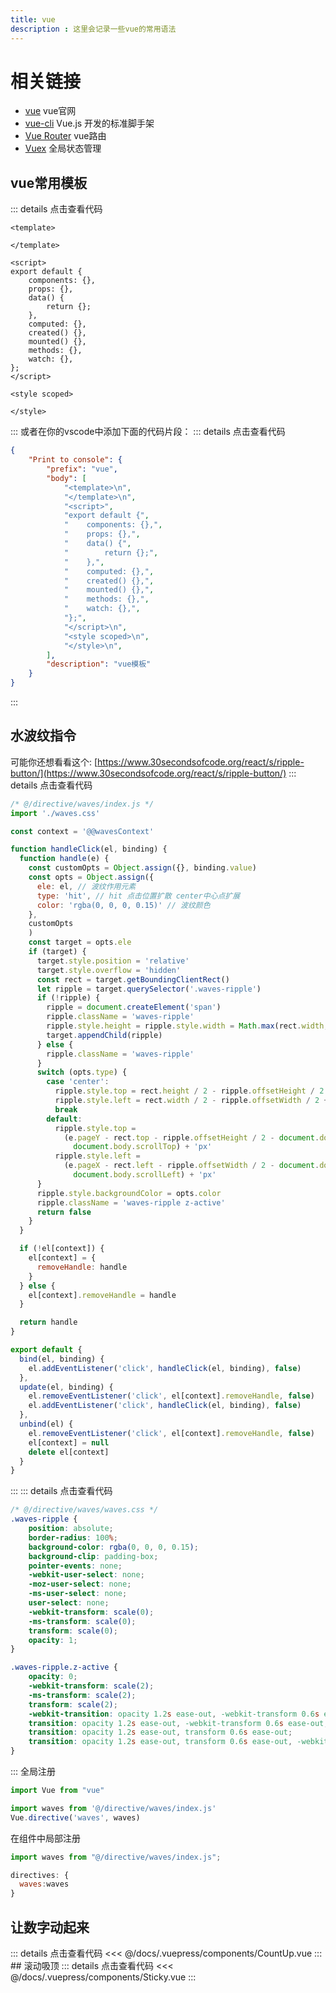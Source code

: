 ```yaml
---
title: vue
description : 这里会记录一些vue的常用语法
---
```

# 相关链接
+ [vue](https://cn.vuejs.org/) vue官网
+ [vue-cli](https://cli.vuejs.org/zh/) Vue.js 开发的标准脚手架
+ [Vue Router](https://router.vuejs.org/zh/) vue路由
+ [Vuex](https://vuex.vuejs.org/zh/) 全局状态管理

## vue常用模板
::: details 点击查看代码
``` vue
<template>

</template>

<script>
export default {
    components: {},
    props: {},
    data() {
        return {};
    },
    computed: {},
    created() {},
    mounted() {},
    methods: {},
    watch: {},
};
</script>

<style scoped>

</style>
```
:::
或者在你的vscode中添加下面的代码片段：
::: details 点击查看代码
``` json
{
	"Print to console": {
		"prefix": "vue",
		"body": [
			"<template>\n",
			"</template>\n",
			"<script>",
			"export default {",
			"    components: {},",
			"    props: {},",
			"    data() {",
			"        return {};",
			"    },",
			"    computed: {},",
			"    created() {},",
			"    mounted() {},",
			"    methods: {},",
			"    watch: {},",
			"};",
			"</script>\n",
			"<style scoped>\n",
			"</style>\n",
		],
		"description": "vue模板"
	}
}
```
:::
## 水波纹指令
可能你还想看看这个:
[https://www.30secondsofcode.org/react/s/ripple-button/](https://www.30secondsofcode.org/react/s/ripple-button/)
::: details 点击查看代码
``` js
/* @/directive/waves/index.js */
import './waves.css'

const context = '@@wavesContext'

function handleClick(el, binding) {
  function handle(e) {
    const customOpts = Object.assign({}, binding.value)
    const opts = Object.assign({
      ele: el, // 波纹作用元素
      type: 'hit', // hit 点击位置扩散 center中心点扩展
      color: 'rgba(0, 0, 0, 0.15)' // 波纹颜色
    },
    customOpts
    )
    const target = opts.ele
    if (target) {
      target.style.position = 'relative'
      target.style.overflow = 'hidden'
      const rect = target.getBoundingClientRect()
      let ripple = target.querySelector('.waves-ripple')
      if (!ripple) {
        ripple = document.createElement('span')
        ripple.className = 'waves-ripple'
        ripple.style.height = ripple.style.width = Math.max(rect.width, rect.height) + 'px'
        target.appendChild(ripple)
      } else {
        ripple.className = 'waves-ripple'
      }
      switch (opts.type) {
        case 'center':
          ripple.style.top = rect.height / 2 - ripple.offsetHeight / 2 + 'px'
          ripple.style.left = rect.width / 2 - ripple.offsetWidth / 2 + 'px'
          break
        default:
          ripple.style.top =
            (e.pageY - rect.top - ripple.offsetHeight / 2 - document.documentElement.scrollTop ||
              document.body.scrollTop) + 'px'
          ripple.style.left =
            (e.pageX - rect.left - ripple.offsetWidth / 2 - document.documentElement.scrollLeft ||
              document.body.scrollLeft) + 'px'
      }
      ripple.style.backgroundColor = opts.color
      ripple.className = 'waves-ripple z-active'
      return false
    }
  }

  if (!el[context]) {
    el[context] = {
      removeHandle: handle
    }
  } else {
    el[context].removeHandle = handle
  }

  return handle
}

export default {
  bind(el, binding) {
    el.addEventListener('click', handleClick(el, binding), false)
  },
  update(el, binding) {
    el.removeEventListener('click', el[context].removeHandle, false)
    el.addEventListener('click', handleClick(el, binding), false)
  },
  unbind(el) {
    el.removeEventListener('click', el[context].removeHandle, false)
    el[context] = null
    delete el[context]
  }
}
```
:::
::: details 点击查看代码
``` css
/* @/directive/waves/waves.css */
.waves-ripple {
    position: absolute;
    border-radius: 100%;
    background-color: rgba(0, 0, 0, 0.15);
    background-clip: padding-box;
    pointer-events: none;
    -webkit-user-select: none;
    -moz-user-select: none;
    -ms-user-select: none;
    user-select: none;
    -webkit-transform: scale(0);
    -ms-transform: scale(0);
    transform: scale(0);
    opacity: 1;
}

.waves-ripple.z-active {
    opacity: 0;
    -webkit-transform: scale(2);
    -ms-transform: scale(2);
    transform: scale(2);
    -webkit-transition: opacity 1.2s ease-out, -webkit-transform 0.6s ease-out;
    transition: opacity 1.2s ease-out, -webkit-transform 0.6s ease-out;
    transition: opacity 1.2s ease-out, transform 0.6s ease-out;
    transition: opacity 1.2s ease-out, transform 0.6s ease-out, -webkit-transform 0.6s ease-out;
}
```
:::
全局注册
``` js
import Vue from "vue"

import waves from '@/directive/waves/index.js'
Vue.directive('waves', waves)
```
在组件中局部注册
``` js
import waves from "@/directive/waves/index.js";

directives: {
  waves:waves
}
```
## 让数字动起来
<CountUpDemo />
::: details 点击查看代码
<<< @/docs/.vuepress/components/CountUp.vue
:::
## 滚动吸顶
::: details 点击查看代码
<<< @/docs/.vuepress/components/Sticky.vue
:::